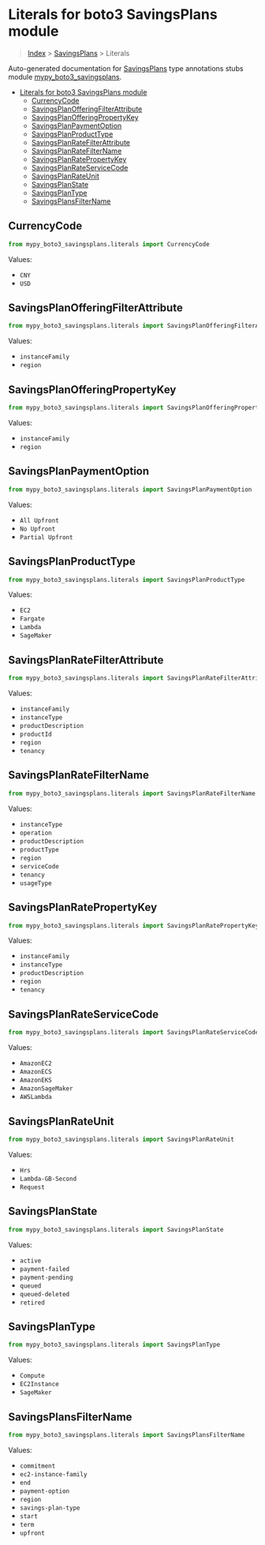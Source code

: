 # Literals for boto3 SavingsPlans module

> [Index](..) > [SavingsPlans](.) > Literals

Auto-generated documentation for
[SavingsPlans](https://boto3.amazonaws.com/v1/documentation/api/latest/reference/services/savingsplans.html#SavingsPlans)
type annotations stubs module
[mypy_boto3_savingsplans](https://pypi.org/project/mypy-boto3-savingsplans/).

- [Literals for boto3 SavingsPlans module](#literals-for-boto3-savingsplans-module)
  - [CurrencyCode](#currencycode)
  - [SavingsPlanOfferingFilterAttribute](#savingsplanofferingfilterattribute)
  - [SavingsPlanOfferingPropertyKey](#savingsplanofferingpropertykey)
  - [SavingsPlanPaymentOption](#savingsplanpaymentoption)
  - [SavingsPlanProductType](#savingsplanproducttype)
  - [SavingsPlanRateFilterAttribute](#savingsplanratefilterattribute)
  - [SavingsPlanRateFilterName](#savingsplanratefiltername)
  - [SavingsPlanRatePropertyKey](#savingsplanratepropertykey)
  - [SavingsPlanRateServiceCode](#savingsplanrateservicecode)
  - [SavingsPlanRateUnit](#savingsplanrateunit)
  - [SavingsPlanState](#savingsplanstate)
  - [SavingsPlanType](#savingsplantype)
  - [SavingsPlansFilterName](#savingsplansfiltername)

## CurrencyCode

```python
from mypy_boto3_savingsplans.literals import CurrencyCode
```

Values:

- `CNY`
- `USD`

## SavingsPlanOfferingFilterAttribute

```python
from mypy_boto3_savingsplans.literals import SavingsPlanOfferingFilterAttribute
```

Values:

- `instanceFamily`
- `region`

## SavingsPlanOfferingPropertyKey

```python
from mypy_boto3_savingsplans.literals import SavingsPlanOfferingPropertyKey
```

Values:

- `instanceFamily`
- `region`

## SavingsPlanPaymentOption

```python
from mypy_boto3_savingsplans.literals import SavingsPlanPaymentOption
```

Values:

- `All Upfront`
- `No Upfront`
- `Partial Upfront`

## SavingsPlanProductType

```python
from mypy_boto3_savingsplans.literals import SavingsPlanProductType
```

Values:

- `EC2`
- `Fargate`
- `Lambda`
- `SageMaker`

## SavingsPlanRateFilterAttribute

```python
from mypy_boto3_savingsplans.literals import SavingsPlanRateFilterAttribute
```

Values:

- `instanceFamily`
- `instanceType`
- `productDescription`
- `productId`
- `region`
- `tenancy`

## SavingsPlanRateFilterName

```python
from mypy_boto3_savingsplans.literals import SavingsPlanRateFilterName
```

Values:

- `instanceType`
- `operation`
- `productDescription`
- `productType`
- `region`
- `serviceCode`
- `tenancy`
- `usageType`

## SavingsPlanRatePropertyKey

```python
from mypy_boto3_savingsplans.literals import SavingsPlanRatePropertyKey
```

Values:

- `instanceFamily`
- `instanceType`
- `productDescription`
- `region`
- `tenancy`

## SavingsPlanRateServiceCode

```python
from mypy_boto3_savingsplans.literals import SavingsPlanRateServiceCode
```

Values:

- `AmazonEC2`
- `AmazonECS`
- `AmazonEKS`
- `AmazonSageMaker`
- `AWSLambda`

## SavingsPlanRateUnit

```python
from mypy_boto3_savingsplans.literals import SavingsPlanRateUnit
```

Values:

- `Hrs`
- `Lambda-GB-Second`
- `Request`

## SavingsPlanState

```python
from mypy_boto3_savingsplans.literals import SavingsPlanState
```

Values:

- `active`
- `payment-failed`
- `payment-pending`
- `queued`
- `queued-deleted`
- `retired`

## SavingsPlanType

```python
from mypy_boto3_savingsplans.literals import SavingsPlanType
```

Values:

- `Compute`
- `EC2Instance`
- `SageMaker`

## SavingsPlansFilterName

```python
from mypy_boto3_savingsplans.literals import SavingsPlansFilterName
```

Values:

- `commitment`
- `ec2-instance-family`
- `end`
- `payment-option`
- `region`
- `savings-plan-type`
- `start`
- `term`
- `upfront`
